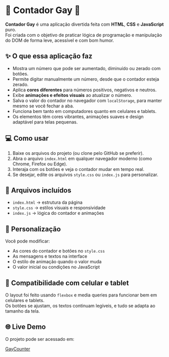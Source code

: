 # 🌈 Contador Gay 🎉

**Contador Gay** é uma aplicação divertida feita com **HTML**, **CSS** e **JavaScript** puro.  
Foi criada com o objetivo de praticar lógica de programação e manipulação do DOM de forma leve, acessível e com bom humor.

## ✨ O que essa aplicação faz

- Mostra um número que pode ser aumentado, diminuído ou zerado com botões.
- Permite digitar manualmente um número, desde que o contador esteja zerado.
- Aplica **cores diferentes** para números positivos, negativos e neutros.
- Exibe **animações e efeitos visuais** ao atualizar o número.
- Salva o valor do contador no navegador com `localStorage`, para manter mesmo se você fechar a aba.
- Funciona bem tanto em computadores quanto em celulares e tablets.
- Os elementos têm cores vibrantes, animações suaves e design adaptável para telas pequenas.

## 💻 Como usar

1. Baixe os arquivos do projeto (ou clone pelo GitHub se preferir).
2. Abra o arquivo `index.html` em qualquer navegador moderno (como Chrome, Firefox ou Edge).
3. Interaja com os botões e veja o contador mudar em tempo real.
4. Se desejar, edite os arquivos `style.css` ou `index.js` para personalizar.

## 📁 Arquivos incluídos

- `index.html` → estrutura da página
- `style.css` → estilos visuais e responsividade
- `index.js` → lógica do contador e animações

## 🎨 Personalização

Você pode modificar:

- As cores do contador e botões no `style.css`
- As mensagens e textos na interface
- O estilo de animação quando o valor muda
- O valor inicial ou condições no JavaScript

## 📱 Compatibilidade com celular e tablet

O layout foi feito usando `flexbox` e media queries para funcionar bem em celulares e tablets.  
Os botões se ajustam, os textos continuam legíveis, e tudo se adapta ao tamanho da tela.

## 🌐 Live Demo

O projeto pode ser acessado em:

[GayCounter](https://gay-counter.vercel.app/)


